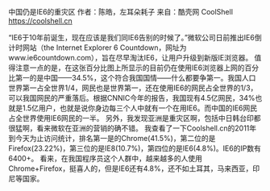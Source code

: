 中国仍是IE6的重灾区
作者：陈皓，左耳朵耗子
来自：酷壳网 CoolShell https://coolshell.cn

“IE6于10年前诞生，现在应该是我们同IE6告别的时候了。”微软公司日前推出IE6倒计时网站（the Internet Explorer 6 Countdown，网址为www.ie6countdown.com），旨在尽早淘汰IE6，让用户升级到新版IE浏览器。
值得注意一点的是，在这张百分比图上所显示的目前仍在使用IE6浏览器上网的百分比第一的是中国——34.5%，这个符合我国国情——什么都要争第一。我国人口世界第一占全世界1/4，网民也是世界第一，还在使用IE6的网民占全世界的1/3，可以我国网民的严重落后。根据CNNIC今年的报告，我国现有4.5亿网民，34%也就是1.5亿用户，也就是说你身边每三个人中就有一个在用IE6。而中国的IE6网民占全世界使用IE6网民的一半。
另外，我发现亚洲是重灾区啊，包括中日韩台印都很猛啊，看来微软在亚洲的营销的确不错。
我查看了一下Coolshell.cn的2011年到今天为止访问统计，排名第一是的Chrome(41.5%)，第二位的是Firefox(23.22%)，第三位的是IE8(10.7%)，第四位的是IE6(4.8%)。IE6的IP数有6400+。
看来，在我国程序员这个人群中，越来越多的人使用Chrome+Firefox，挺喜人的，但是IE6还有4.8%，还不如土耳其，马来西亚，印尼等国家。